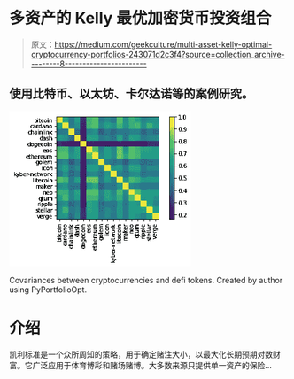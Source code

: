 # 多资产的 Kelly 最优加密货币投资组合

> 原文：<https://medium.com/geekculture/multi-asset-kelly-optimal-cryptocurrency-portfolios-243071d2c3f4?source=collection_archive---------8----------------------->

## 使用比特币、以太坊、卡尔达诺等的案例研究。

![](img/5ee81ec321ca6b5eceee4857ef13ccf5.png)

Covariances between cryptocurrencies and defi tokens. Created by author using PyPortfolioOpt.

# 介绍

凯利标准是一个众所周知的策略，用于确定赌注大小，以最大化长期预期对数财富。它广泛应用于体育博彩和赌场赌博。大多数来源只提供单一资产的保险…